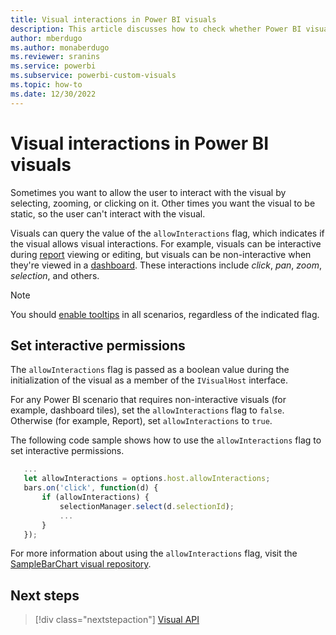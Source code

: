 ```yaml
---
title: Visual interactions in Power BI visuals
description: This article discusses how to check whether Power BI visuals should allow visual interactions.
author: mberdugo
ms.author: monaberdugo
ms.reviewer: sranins
ms.service: powerbi
ms.subservice: powerbi-custom-visuals
ms.topic: how-to
ms.date: 12/30/2022
---
```


# Visual interactions in Power BI visuals

Sometimes you want to allow the user to interact with the visual by selecting, zooming, or clicking on it. Other times you want the visual to be static, so the user can't interact with the visual.

Visuals can query the value of the `allowInteractions` flag, which indicates if the visual allows visual interactions. For example, visuals can be interactive during [report](../../create-reports/desktop-report-view.md) viewing or editing, but visuals can be non-interactive when they're viewed in a [dashboard](../../create-reports/service-dashboards.md). These interactions include *click*, *pan*, *zoom*, *selection*, and others.

> [!NOTE]
> You should [enable tooltips](add-tooltips.md#manage-tooltips) in all scenarios, regardless of the indicated flag.

## Set interactive permissions

The `allowInteractions` flag is passed as a boolean value during the initialization of the visual as a member of the `IVisualHost` interface.

For any Power BI scenario that requires non-interactive visuals (for example, dashboard tiles), set the `allowInteractions` flag to `false`. Otherwise (for example, Report), set `allowInteractions` to `true`.

The following code sample shows how to use the `allowInteractions` flag to set interactive permissions.

```typescript
   ...
   let allowInteractions = options.host.allowInteractions;
   bars.on('click', function(d) {
       if (allowInteractions) {
           selectionManager.select(d.selectionId);
           ...
       }
   });
```

For more information about using the `allowInteractions` flag, visit the [SampleBarChart visual repository](https://github.com/Microsoft/PowerBI-visuals-sampleBarChart/commit/59a47935d8f5272ce145fe804193599ddb7e2001).

## Next steps

>[!div class="nextstepaction"]
>[Visual API](visual-api.md)
